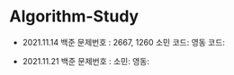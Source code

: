 # Algorithm-Study

- 2021.11.14
  백준 문제번호 : 2667, 1260
  소민 코드: 
  영동 코드: 
  
- 2021.11.21
  백준 문제번호 : 
  소민: 
  영동: 
